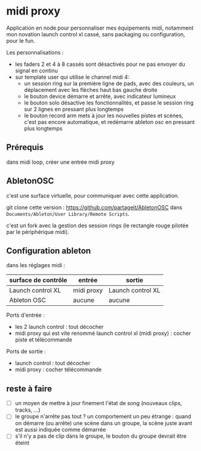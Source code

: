 # midi proxy

Application en node pour personnaliser mes équipements midi, notamment mon novation launch control xl cassé, sans packaging ou configuration, pour le fun.

Les personnalisations :

- les faders 2 et 4 à 8 cassés sont désactivés pour ne pas envoyer du signal en continu
- sur template user qui utilise le channel midi 4:
  - un session ring sur la première ligne de pads, avec des couleurs, un déplacement avec les flèches haut bas gauche droite
  - le bouton device démarre et arrête, avec indicateur lumineux
  - le bouton solo désactive les fonctionnalités, et passe le session ring sur 2 lignes en pressant plus longtemps 
  - le bouton record arm mets à jour les nouvelles pistes et scènes, c'est pas encore automatique, et redémarre ableton osc en pressant plus longtemps

## Prérequis

dans midi loop, créer une entrée midi proxy

## AbletonOSC

c'est une surface virtuelle, pour communiquer avec cette application.

git clone cette version : https://github.com/partageit/AbletonOSC dans `Documents/Ableton/User Library/Remote Scripts`.

c'est un fork avec la gestion des session rings (le rectangle rouge pilotée par le périphérique midi).

## Configuration ableton

dans les réglages midi :

| surface de contrôle | entrée     | sortie            |
|---------------------|------------|-------------------|
| Launch control XL   | midi proxy | Launch control XL |
| Ableton OSC         | aucune     | aucune            |

Ports d'entrée :

- les 2 launch control : tout décocher
- midi proxy qui est vite renommé launch control xl (midi proxy) : cocher piste et télécommande

Ports de sortie :

- launch control : tout décocher
- midi proxy : cocher télécommande

## reste à faire

- [ ] un moyen de mettre à jour finement l'état de song (nouveaux clips, tracks, ...)
- [ ] le groupe n'arrête pas tout ? un comportement un peu étrange : quand on démarre (ou arrête) une scène dans un groupe, la scène juste avant est aussi indiquée comme démarrée
- [ ] s'il n'y a pas de clip dans le groupe, le bouton du groupe devrait être éteint
